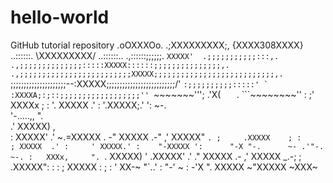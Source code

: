 # hello-world
GitHub tutorial repository
                           .oOXXXOo.
                         .;XXXXXXXXX;,
                         {XXXX308XXXX}
               ..::::::.  \XXXXXXXXX/   ..::::::..
           .,::::::;;;;;;.  `XXXXX'  .;;;;;;;;;;;:::,.
        .,;;;;;;;;;;;;;;:::::XXXXX::::::;;;;;;;;;;;;;;;,.
  .,;;;;;;;;;;;;;;;;;;;;;;;;;XXXXX;;;;;;;;;;;;;;;;;;;;;;;;;;;,.
   `\;;;;;;;;;;;;;;;;;;;;;--:XXXXX;;;;;;;;;;;;;;;;;;;;;;;;;;/'
      ``:;;;;;;;;;;:::::' ` :XXXXA;:;::;;;;;;;;;;;;;;;;;;''
          ``~~~~~~~''';    .'X(  `   `.   ```~~~~~~~~''
                     :   ;'  XXXXx     ;
                     :   '.  XXXXX   .'
                      :    '.XXXXX;.'
                       ':          ~-.                       
                         '-.....,,    ".       
                         .'  XXXXX)     ,         
                         :   XXXXX'    .'
                          ~.=XXXXX    .
                         -"  XXXXX .-"
                       ,'    XXXXX" `.
                      ;     .XXXXX    ;
                     :     ; XXXXX  .'
                     :     ' XXXXX.'
                      :    "-XXXXX
                       ':      "-X
                         "-.      ~-
                          .'"-.      ~-.
                         :   XXXx,     ".
                          `. XXXXX)      '
                            .XXXXX'      .'
                         ."  XXXXX     .-
                       ,'    XXXXX _.-;
                      ;     .XXXXX":  :
                     :     ; XXXXX :  ;
                     :     ' XX-~ "`..'
                     :     "-'    ~
                      :        -'X
                       ".    XXXXX
                           ~"XXXXX
                             ~XXX~
